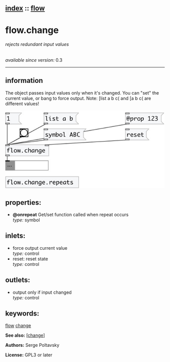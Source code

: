 [index](index.html) :: [flow](category_flow.html)
---

# flow.change

###### rejects redundant input values

*available since version:* 0.3

---


## information
The object passes input values only when it&#39;s changed. You can &#34;set&#34; the current
            value, or bang to force output.
Note: [list a b c( and [a b c( are different values!



[![example](../examples/img/flow.change.jpg)](../examples/pd/flow.change.pd)







## properties:

* **@onrepeat** 
Get/set function called when repeat occurs<br>
_type:_ symbol<br>



## inlets:

* force output current value<br>
_type:_ control
* reset: reset state<br>
_type:_ control



## outlets:

* output only if input changed<br>
_type:_ control



## keywords:

[flow](keywords/flow.html)
[change](keywords/change.html)



**See also:**
[\[change\]](change.html)




**Authors:** Serge Poltavsky




**License:** GPL3 or later





